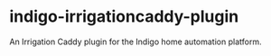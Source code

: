 # indigo-irrigationcaddy-plugin

An Irrigation Caddy plugin for the Indigo home automation platform.
